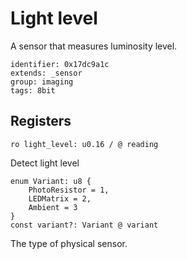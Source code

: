 # Light level

A sensor that measures luminosity level.

    identifier: 0x17dc9a1c
    extends: _sensor
    group: imaging
    tags: 8bit

## Registers

    ro light_level: u0.16 / @ reading

Detect light level

    enum Variant: u8 {
        PhotoResistor = 1,
        LEDMatrix = 2,
        Ambient = 3
    }
    const variant?: Variant @ variant

The type of physical sensor.
